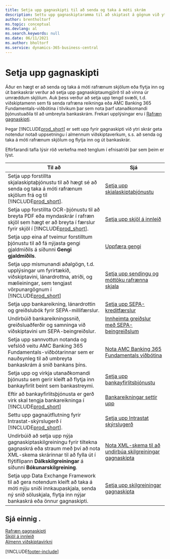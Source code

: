 ```yaml
---
title: Setja upp gagnaskipti til að senda og taka á móti skrám
description: Settu upp gagnaskiptaramma til að skiptast á gögnum við ytri skrár; til að senda og taka á móti rafrænum skjölum eða flytja inn og út bankaskrár.
author: brentholtorf
ms.topic: conceptual
ms.devlang: al
ms.search.keywords: null
ms.date: 06/11/2021
ms.author: bholtorf
ms.service: dynamics-365-business-central
---
```

# <a name="setting-up-data-exchange"></a>Setja upp gagnaskipti

Áður en hægt er að senda og taka á móti rafrænum skjölum eða flytja inn og út bankaskrár verður að setja upp gagnaskiptaumgjörð til að vinna úr umræddum skjölum. Auk þess verður að setja upp tengd svæði, t.d. viðskiptamenn sem fá senda rafræna reikninga eða AMC Banking 365 Fundamentals-viðbótina í tilvikum þar sem nota þarf utanaðkomandi þjónustuaðila til að umbreyta bankaskrám. Frekari upplýsingar eru í [Rafræn gagnaskipti](across-data-exchange.md).  

 Þegar [!INCLUDE[prod_short](includes/prod_short.md)] er sett upp fyrir gagnaskipti við ytri skrár geta notendur notað uppsetningu í almennum viðskiptaverkum, s.s. að senda og taka á móti rafrænum skjölum og flytja inn og út bankaskrár.  

 Eftirfarandi tafla lýsir röð verkefna með tenglum í efnisatriði þar sem þeim er lýst.  

|**Til að**|**Sjá**|  
|------------|-------------|  
|Setja upp forstillta skjalaskiptaþjónustu til að hægt sé að senda og taka á móti rafrænum skjölum frá og til [!INCLUDE[prod_short](includes/prod_short.md)].|[Setja upp skjalaskiptaþjónustu](across-how-to-set-up-a-document-exchange-service.md)|  
|Setja upp forstillta OCR-þjónustu til að breyta PDF eða myndaskrár í rafræn skjöl sem hægt er að breyta í færslur fyrir skjöl í [!INCLUDE[prod_short](includes/prod_short.md)].|[Setja upp skjöl á innleið](across-how-setup-income-documents.md)|  
|Setja upp eina af tveimur forstilltum þjónustu til að fá nýjasta gengi gjaldmiðils á síðunni **Gengi gjaldmiðils**.|[Uppfæra gengi](finance-how-update-currencies.md)|  
|Setja upp mismunandi aðalgögn, t.d. upplýsingar um fyrirtækið, viðskiptavini, lánardrottna, atriði, og mælieiningar, sem tengjast vörpunargögnum í [!INCLUDE[prod_short](includes/prod_short.md)]|[Setja upp sendingu og móttöku rafrænna skjala](across-how-to-set-up-electronic-document-sending-and-receiving.md)|  
|Setja upp bankareikning, lánardrottin og greiðslubók fyrir SEPA-millifærslur.|[Setja upp SEPA-kreditfærslur](finance-make-payments-with-bank-data-conversion-service-or-sepa-credit-transfer.md#setting-up-sepa-credit-transfer)|  
|Undirbúið bankareikningssnið, greiðsluaðferðir og samninga við viðskiptavini um SEPA-beingreiðslur.|[Innheimta greiðslur með SEPA-beingreiðslum](finance-collect-payments-with-sepa-direct-debit.md)|  
|Setja upp sannvottun notanda og vefslóð veitu AMC Banking 365 Fundamentals-viðbótarinnar sem er nauðsynleg til að umbreyta bankaskrám á snið bankans þíns.|[Nota AMC Banking 365 Fundamentals viðbótina](ui-extensions-amc-banking.md)|  
|Setja upp og virkja utanaðkomandi þjónustu sem gerir kleift að flytja inn bankayfirlit beint sem bankastreymi.|[Setja upp bankayfirlitsþjónustu](bank-how-setup-bank-statement-service.md)|  
|Eftir að bankayfirlitsþjónusta er gerð virk skal tengja bankareikninga í [!INCLUDE[prod_short](includes/prod_short.md)]|[Bankareikningar settir upp](bank-how-setup-bank-accounts.md)|  
|Settu upp gagnaútflutning fyrir Intrastat-skýrslugerð í [!INCLUDE[prod_short](includes/prod_short.md)].|[Setja upp Intrastat skýrslugerð](finance-how-setup-report-intrastat.md)|
|Undirbúið að setja upp nýja gagnaskiptaskilgreiningu fyrir tiltekna gagnaskrá eða straum með því að nota XML-skema skrárinnar til að fylla út í flýtiflipann **Dálkskilgreiningar** á síðunni **Bókunarskilgreining**.|[Nota XML-skema til að undirbúa skilgreiningar gagnaskipta](across-how-to-use-xml-schemas-to-prepare-data-exchange-definitions.md)|  
|Setja upp Data Exchange Framework til að gera notendum kleift að taka á móti nýju sniði innkaupaskjala, senda ný snið söluskjala, flytja inn nýjar bankaskrá eða önnur gagnaskipti.|[Setja upp skilgreiningar gagnaskipta](across-how-to-set-up-data-exchange-definitions.md)|  

## <a name="see-also"></a>Sjá einnig .

[Rafræn gagnaskipti](across-data-exchange.md)  
[Skjöl á innleið](across-income-documents.md)  
[Almenn viðskiptavirkni](ui-across-business-areas.md)  


[!INCLUDE[footer-include](includes/footer-banner.md)]
